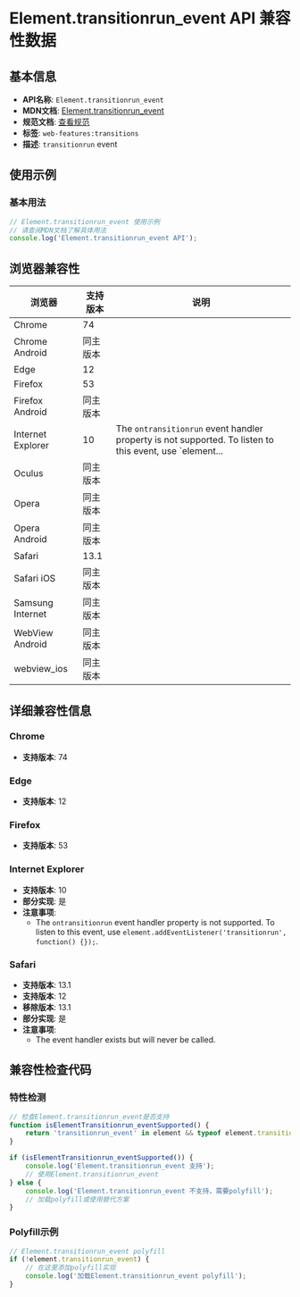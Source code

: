 # Element.transitionrun_event API 兼容性数据

## 基本信息

- **API名称**: `Element.transitionrun_event`
- **MDN文档**: [Element.transitionrun_event](https://developer.mozilla.org/docs/Web/API/Element/transitionrun_event)
- **规范文档**: [查看规范](https://drafts.csswg.org/css-transitions/#transitionrun)
- **标签**: `web-features:transitions`
- **描述**: `transitionrun` event

## 使用示例

### 基本用法

```javascript
// Element.transitionrun_event 使用示例
// 请查阅MDN文档了解具体用法
console.log('Element.transitionrun_event API');
```

## 浏览器兼容性

| 浏览器 | 支持版本 | 说明 |
|--------|----------|------|
| Chrome | 74 |  |
| Chrome Android | 同主版本 |  |
| Edge | 12 |  |
| Firefox | 53 |  |
| Firefox Android | 同主版本 |  |
| Internet Explorer | 10 | The `ontransitionrun` event handler property is not supported. To listen to this event, use `element... |
| Oculus | 同主版本 |  |
| Opera | 同主版本 |  |
| Opera Android | 同主版本 |  |
| Safari | 13.1 |  |
| Safari iOS | 同主版本 |  |
| Samsung Internet | 同主版本 |  |
| WebView Android | 同主版本 |  |
| webview_ios | 同主版本 |  |

## 详细兼容性信息

### Chrome

- **支持版本**: 74

### Edge

- **支持版本**: 12

### Firefox

- **支持版本**: 53

### Internet Explorer

- **支持版本**: 10
- **部分实现**: 是
- **注意事项**:
  - The `ontransitionrun` event handler property is not supported. To listen to this event, use `element.addEventListener('transitionrun', function() {});`.

### Safari

- **支持版本**: 13.1
- **支持版本**: 12
- **移除版本**: 13.1
- **部分实现**: 是
- **注意事项**:
  - The event handler exists but will never be called.

## 兼容性检查代码

### 特性检测

```javascript
// 检查Element.transitionrun_event是否支持
function isElementTransitionrun_eventSupported() {
    return 'transitionrun_event' in element && typeof element.transitionrun_event === 'function';
}

if (isElementTransitionrun_eventSupported()) {
    console.log('Element.transitionrun_event 支持');
    // 使用Element.transitionrun_event
} else {
    console.log('Element.transitionrun_event 不支持，需要polyfill');
    // 加载polyfill或使用替代方案
}
```

### Polyfill示例

```javascript
// Element.transitionrun_event polyfill
if (!element.transitionrun_event) {
    // 在这里添加polyfill实现
    console.log('加载Element.transitionrun_event polyfill');
}
```

